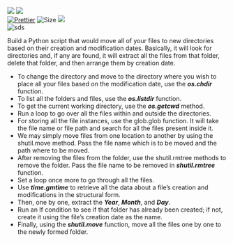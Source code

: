 ![](http://ForTheBadge.com/images/badges/made-with-python.svg)
![](https://forthebadge.com/images/badges/built-by-developers.svg)</br>
[![Prettier](https://img.shields.io/badge/Code%20Style-Prettier-red.svg)](https://github.com/prettier/prettier)
![Size](https://img.shields.io/github/repo-size/Iamtripathisatyam/Move_files_according_to_date?color=red&label=Repo%20Size%20)
![](https://img.shields.io/tokei/lines/github/Iamtripathisatyam/Move_files_according_to_date?color=red&label=Lines%20of%20Code)</br>
![sds](https://profile-counter.glitch.me/{Move_files_according_to_date}/count.svg)


Build a Python script that would move all of your files to new directories based on their creation and modification dates. Basically, it will look for directories and, if any are found, it will extract all the files from that folder, delete that folder, and then arrange them by creation date.

- To change the directory and move to the directory where you wish to place all your files based on the modification date, use the ***os.chdir*** function.
- To list all the folders and files, use the ***os.listdir*** function.
- To get the current working directory, use the ***os.getcwd*** method.
- Run a loop to go over all the files within and outside the directories.
- For storing all the file instances, use the glob.glob function. It will take the file name or file path and search for all the files present inside it.
- We may simply move files from one location to another by using the shutil.move method. Pass the file name which is to be moved and the path where to be moved.
- After removing the files from the folder, use the shutil.rmtree methods to remove the folder. Pass the file name to be removed in ***shutil.rmtree*** function.
- Set a loop once more to go through all the files.
- Use ***time.gmtime*** to retrieve all the data about a file’s creation and modifications in the structural form.
- Then, one by one, extract the ***Year***, ***Month***, and ***Day***.
- Run an If condition to see if that folder has already been created; if not, create it using the file’s creation date as the name.
- Finally, using the ***shutil.move*** function, move all the files one by one to the newly formed folder.
